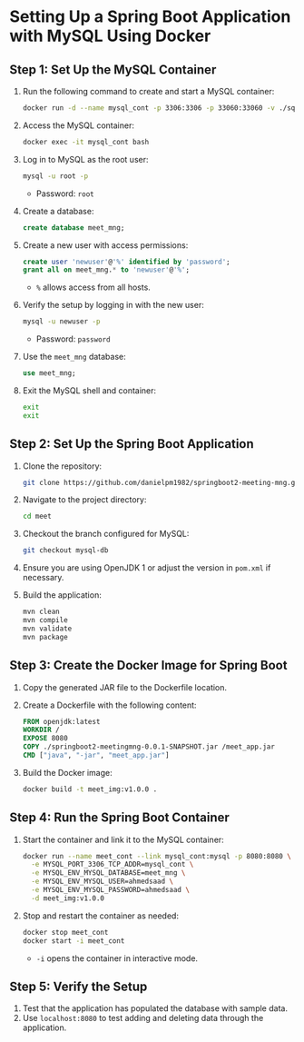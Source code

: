# Setting Up a Spring Boot Application with MySQL Using Docker

## Step 1: Set Up the MySQL Container

1. Run the following command to create and start a MySQL container:

   ```bash
   docker run -d --name mysql_cont -p 3306:3306 -p 33060:33060 -v ./sql-data:/var/lib/sql -e MYSQL_ROOT_PASSWORD=root mysql:8
   ```

2. Access the MySQL container:

   ```bash
   docker exec -it mysql_cont bash
   ```

3. Log in to MySQL as the root user:

   ```bash
   mysql -u root -p
   ```

   - Password: `root`

4. Create a database:

   ```sql
   create database meet_mng;
   ```

5. Create a new user with access permissions:

   ```sql
   create user 'newuser'@'%' identified by 'password';
   grant all on meet_mng.* to 'newuser'@'%';
   ```

   - `%` allows access from all hosts.

6. Verify the setup by logging in with the new user:

   ```bash
   mysql -u newuser -p
   ```

   - Password: `password`

7. Use the `meet_mng` database:

   ```sql
   use meet_mng;
   ```

8. Exit the MySQL shell and container:

   ```bash
   exit
   exit
   ```

## Step 2: Set Up the Spring Boot Application

1. Clone the repository:

   ```bash
   git clone https://github.com/danielpm1982/springboot2-meeting-mng.git ./meet
   ```

2. Navigate to the project directory:

   ```bash
   cd meet
   ```

3. Checkout the branch configured for MySQL:

   ```bash
   git checkout mysql-db
   ```

4. Ensure you are using OpenJDK 1 or adjust the version in `pom.xml` if necessary.

5. Build the application:

   ```bash
   mvn clean
   mvn compile
   mvn validate
   mvn package
   ```

## Step 3: Create the Docker Image for Spring Boot

1. Copy the generated JAR file to the Dockerfile location.

2. Create a Dockerfile with the following content:

   ```dockerfile
   FROM openjdk:latest
   WORKDIR /
   EXPOSE 8080
   COPY ./springboot2-meetingmng-0.0.1-SNAPSHOT.jar /meet_app.jar
   CMD ["java", "-jar", "meet_app.jar"]
   ```

3. Build the Docker image:

   ```bash
   docker build -t meet_img:v1.0.0 .
   ```

## Step 4: Run the Spring Boot Container

1. Start the container and link it to the MySQL container:

   ```bash
   docker run --name meet_cont --link mysql_cont:mysql -p 8080:8080 \
     -e MYSQL_PORT_3306_TCP_ADDR=mysql_cont \
     -e MYSQL_ENV_MYSQL_DATABASE=meet_mng \
     -e MYSQL_ENV_MYSQL_USER=ahmedsaad \
     -e MYSQL_ENV_MYSQL_PASSWORD=ahmedsaad \
     -d meet_img:v1.0.0
   ```

2. Stop and restart the container as needed:

   ```bash
   docker stop meet_cont
   docker start -i meet_cont
   ```

   - `-i` opens the container in interactive mode.

## Step 5: Verify the Setup

1. Test that the application has populated the database with sample data.
2. Use `localhost:8080` to test adding and deleting data through the application.


